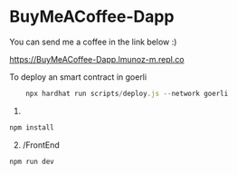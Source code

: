 # BuyMeACoffee-Dapp

You can send me a coffee in the link below :) 

https://BuyMeACoffee-Dapp.lmunoz-m.repl.co


To deploy an smart contract in goerli
```js
	npx hardhat run scripts/deploy.js --network goerli
```

1. 
```js
npm install
```
2. /FrontEnd 
```js
npm run dev
```